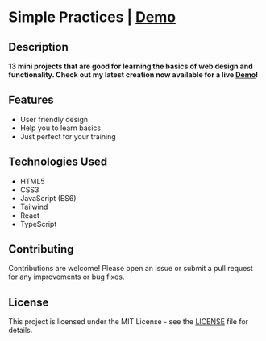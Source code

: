 # Simple Practices | [Demo](https://sajjadjavazi.github.io/Simple-Practices/ "Demo") 
##  Description
**13 mini projects that are good for learning the basics of web design and functionality. Check out my latest creation now available for a live [Demo](https://sajjadjavazi.github.io/Simple-Practices/ "Demo")!**

## Features
-  User friendly design
- Help you to learn basics
- Just perfect for your training

## Technologies Used
- HTML5
- CSS3
- JavaScript (ES6)
- Tailwind
- React
- TypeScript

## Contributing
Contributions are welcome! Please open an issue or submit a pull request for any improvements or bug fixes.

## License
This project is licensed under the MIT License - see the [LICENSE](https://github.com/sajjadjavazi/Simple-Practices/blob/master/LICENSE "LICENSE") file for details.
